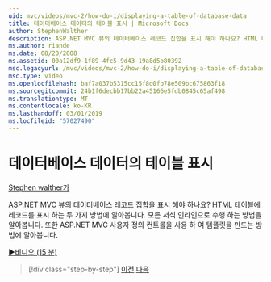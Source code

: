 ```yaml
---
uid: mvc/videos/mvc-2/how-do-i/displaying-a-table-of-database-data
title: 데이터베이스 데이터의 테이블 표시 | Microsoft Docs
author: StephenWalther
description: ASP.NET MVC 뷰의 데이터베이스 레코드 집합을 표시 해야 하나요? HTML 테이블에 레코드를 표시 하는 두 가지 방법에 알아봅니다. 모든 t를 수행 하는 방법에 알아봅니다...
ms.author: riande
ms.date: 08/20/2008
ms.assetid: 00a12df9-1f89-4fc5-9d43-19a8d5b80392
msc.legacyurl: /mvc/videos/mvc-2/how-do-i/displaying-a-table-of-database-data
msc.type: video
ms.openlocfilehash: baf7a037b5315cc15f8d0fb78e509bc675863f18
ms.sourcegitcommit: 24b1f6decbb17bb22a45166e5fdb0845c65af498
ms.translationtype: MT
ms.contentlocale: ko-KR
ms.lasthandoff: 03/01/2019
ms.locfileid: "57027490"
---
```

<a name="displaying-a-table-of-database-data"></a>데이터베이스 데이터의 테이블 표시
====================
[Stephen walther가](https://github.com/StephenWalther)

ASP.NET MVC 뷰의 데이터베이스 레코드 집합을 표시 해야 하나요? HTML 테이블에 레코드를 표시 하는 두 가지 방법에 알아봅니다. 모든 서식 인라인으로 수행 하는 방법을 알아봅니다. 또한 ASP.NET MVC 사용자 정의 컨트롤을 사용 하 여 템플릿을 만드는 방법에 알아봅니다.

[&#9654;비디오 (15 분)](https://channel9.msdn.com/Blogs/ASP-NET-Site-Videos/displaying-a-table-of-database-data)

> [!div class="step-by-step"]
> [이전](creating-model-classes-with-linq-to-sql.md)
> [다음](what-is-aspnet-mvc-80-minute-technical-video-for-developers-building-nerddinner.md)
